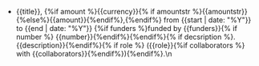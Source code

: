 * {{title}}, {%if amount %}{{currency}}{% if amountstr %}{{amountstr}}{%else%}{{amount}}{%endif%},{%endif%} from {{start | date: "%Y"}} to {{end | date: "%Y"}} {%if funders %}funded by {{funders}}{% if number %} {{number}}{%endif%}{%endif%}{% if decsription %}. {{description}}{%endif%}{% if role %} ({{role}}{%if collaborators %} with {{collaborators}}{%endif%}){%endif%}.\n
